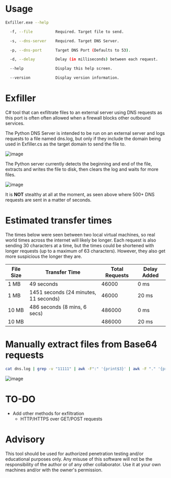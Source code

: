 # Usage

```bash
Exfiller.exe --help

  -f, --file          Required. Target file to send.

  -s, --dns-server    Required. Target DNS Server.

  -p, --dns-port      Target DNS Port (Defaults to 53).

  -d, --delay         Delay (in milliseconds) between each request.

  --help              Display this help screen.

  --version           Display version information.
```

# Exfiller
C# tool that can exfiltrate files to an external server using DNS requests as this port is often often allowed when a firewall blocks other outbound services.

The Python DNS Server is intended to be run on an external server and logs requests to a file named dns.log, but only if they include the domain being used in Exfiller.cs as the target domain to send the file to.

![image](https://user-images.githubusercontent.com/58894272/153729622-13e636af-b503-4c00-a8ff-e38fee457bff.png)

The Python server currently detects the beginning and end of the file, extracts and writes the file to disk, then clears the log and waits for more files.

![image](https://user-images.githubusercontent.com/58894272/153723639-d9e6405e-4ed9-4d52-8b1e-448ffadbdc43.png)


It is **NOT** stealthy at all at the moment, as seen above where 500+ DNS requests are sent in a matter of seconds.

# Estimated transfer times
The times below were seen between two local virtual machines, so real world times across the internet will likely be longer.  Each request is also sending 30 characters at a time, but the times could be shortened with longer requests (up to a maximum of 63 characters).  However, they also get more suspicious the longer they are.

|File Size|Transfer Time|Total Requests|Delay Added|
|---|---|---|---|
|1 MB|49 seconds|46000|0 ms|
|1 MB|1451 seconds (24 minutes, 11 seconds)|46000|20 ms|
|10 MB|486 seconds (8 mins, 6 secs)|486000|0 ms|
|10 MB||486000|20 ms|

# Manually extract files from Base64 requests
```bash
cat dns.log | grep -v "11111" | awk -F":" '{print$3}' | awk -F "." '{print$1}' | sed -z 's/\n//g' | sed -z 's/-/=/g' | base64 -d > NAME_OF_FILE.docx
```

![image](https://user-images.githubusercontent.com/58894272/153721860-f71d8d32-66df-4143-9db8-ef32d99323de.png)


# TO-DO
- Add other methods for exfiltration
  - HTTP/HTTPS over GET/POST requests



# Advisory
This tool should be used for authorized penetration testing and/or educational purposes only. Any misuse of this software will not be the responsibility of the author or of any other collaborator. Use it at your own machines and/or with the owner's permission.

